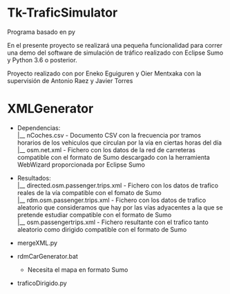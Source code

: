 # Tk-TraficSimulator

Programa basado en py

En el presente proyecto se realizará una pequeña funcionalidad para correr una demo del software de simulación de tráfico realizado con Eclipse Sumo y Python 3.6 o posterior.

Proyecto realizado con por Eneko Eguiguren y Oier Mentxaka con la supervisión de Antonio Raez y Javier Torres

# XMLGenerator

* Dependencias: <br />
  |__ nCoches.csv - Documento CSV con la frecuencia por tramos horarios de los vehiculos que circulan por la vía en ciertas horas del día <br />
  |__ osm.net.xml - Fichero con los datos de la red de carreteras compatible con el formato de Sumo descargado con la herramienta WebWizard proporcionada por Eclipse Sumo <br />
  
* Resultados:   <br />
  |__ directed.osm.passenger.trips.xml - Fichero con los datos de trafico reales de la vía compatible con el fomato de Sumo <br />
  |__ rdm.osm.passenger.trips.xml - Fichero con los datos de trafico aleatorio que consideramos que hay por las vías adyacentes a la que se pretende estudiar compatible con el formato de Sumo <br />
  |__ osm.passengertrips.xml - Fichero resultante con el trafico tanto aleatorio como dirigido compatible con el formato de Sumo <br />

* mergeXML.py
* rdmCarGenerator.bat 
    + Necesita el mapa en formato Sumo 
* traficoDirigido.py
